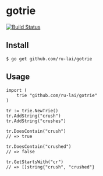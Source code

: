 # gotrie
[![Build Status](https://travis-ci.org/ru-lai/gotrie.svg?branch=master)](https://travis-ci.org/ru-lai/gotrie)

## Install
```
$ go get github.com/ru-lai/gotrie
```

## Usage
```
import (
	trie "github.com/ru-lai/gotrie"
)

tr := trie.NewTrie()
tr.AddString("crush")
tr.AddString("crushes")

tr.DoesContain("crush")
// => true

tr.DoesContain("crushed")
// => false

tr.GetStartsWith("cr")
// => []string{"crush", "crushed"}
```
